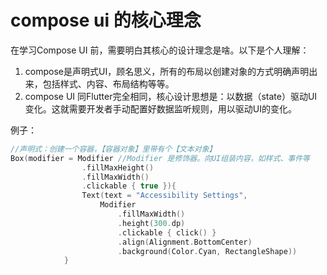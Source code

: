 # compose ui 的核心理念

在学习Compose UI 前，需要明白其核心的设计理念是啥。以下是个人理解：

1. compose是声明式UI，顾名思义，所有的布局以创建对象的方式明确声明出来，包括样式、内容、布局结构等等。
2. compose UI 同Flutter完全相同，核心设计思想是：以数据（state）驱动UI变化。这就需要开发者手动配置好数据监听规则，用以驱动UI的变化。

例子：

```kotlin
//声明式：创建一个容器，【容器对象】里带有个【文本对象】
Box(modifier = Modifier //Modifier 是修饰器。向UI组装内容，如样式、事件等
                .fillMaxHeight()
                .fillMaxWidth()
                .clickable { true }){
                Text(text = "Accessibility Settings",
                    Modifier
                        .fillMaxWidth()
                        .height(300.dp)
                        .clickable { click() }
                        .align(Alignment.BottomCenter)
                        .background(Color.Cyan, RectangleShape))
            }
```
